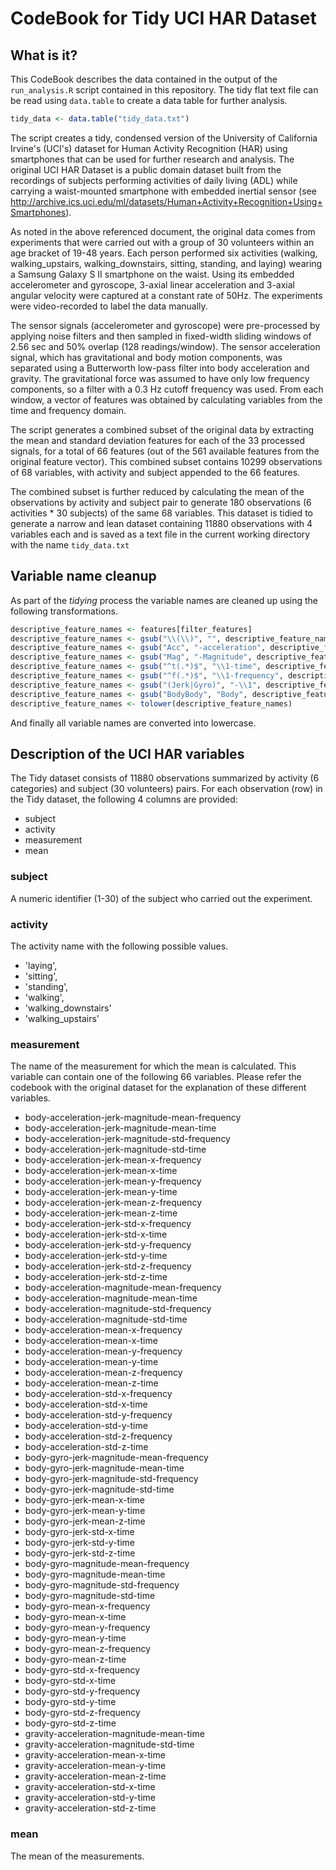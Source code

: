 CodeBook for Tidy UCI HAR Dataset
=================================

## What is it?

This CodeBook describes the data contained in the output of the `run_analysis.R` script contained in this repository. The tidy flat text file can be read using `data.table` to create a data table for further analysis.

```R
tidy_data <- data.table("tidy_data.txt")
```

The script creates a tidy, condensed version of the University of California Irvine's (UCI's) dataset for Human Activity Recognition (HAR) using smartphones that can be used for further research and analysis. The original UCI HAR Dataset is a public domain dataset built from the recordings of subjects performing activities of daily living (ADL) while carrying a waist-mounted smartphone with embedded inertial sensor (see http://archive.ics.uci.edu/ml/datasets/Human+Activity+Recognition+Using+Smartphones).

As noted in the above referenced document, the original data comes from experiments that were carried out with a group of 30 volunteers within an age bracket of 19-48 years. Each person performed six activities (walking, walking_upstairs, walking_downstairs, sitting, standing, and laying) wearing a Samsung Galaxy S II smartphone on the waist. Using its embedded accelerometer and gyroscope, 3-axial linear acceleration and 3-axial angular velocity were captured at a constant rate of 50Hz. The experiments were video-recorded to label the data manually.

The sensor signals (accelerometer and gyroscope) were pre-processed by applying noise filters and then sampled in fixed-width sliding windows of 2.56 sec and 50% overlap (128 readings/window). The sensor acceleration signal, which has gravitational and body motion components, was separated using a Butterworth low-pass filter into body acceleration and gravity. The gravitational force was assumed to have only low frequency components, so a filter with a 0.3 Hz cutoff frequency was used. From each window, a vector of features was obtained by calculating variables from the time and frequency domain.

The script generates a combined subset of the original data by extracting the mean and standard deviation features for each of the 33 processed signals, for a total of 66 features (out of the 561 available features from the original feature vector). This combined subset contains 10299 observations of 68 variables, with activity and subject appended to the 66 features.

The combined subset is further reduced by calculating the mean of the observations by activity and subject pair to generate 180 observations (6 activities * 30 subjects) of the same 68 variables. This dataset is tidied to generate a narrow and lean dataset containing 11880 observations with 4 variables each and is saved as a text file in the current working directory with the name `tidy_data.txt`

## Variable name cleanup

As part of the _tidying_ process the variable names are cleaned up using the following transformations.

```R
descriptive_feature_names <- features[filter_features]
descriptive_feature_names <- gsub("\\(\\)", "", descriptive_feature_names)
descriptive_feature_names <- gsub("Acc", "-acceleration", descriptive_feature_names)
descriptive_feature_names <- gsub("Mag", "-Magnitude", descriptive_feature_names)
descriptive_feature_names <- gsub("^t(.*)$", "\\1-time", descriptive_feature_names)
descriptive_feature_names <- gsub("^f(.*)$", "\\1-frequency", descriptive_feature_names)
descriptive_feature_names <- gsub("(Jerk|Gyro)", "-\\1", descriptive_feature_names)
descriptive_feature_names <- gsub("BodyBody", "Body", descriptive_feature_names)
descriptive_feature_names <- tolower(descriptive_feature_names)
```

And finally all variable names are converted into lowercase.

## Description of the UCI HAR variables

The Tidy dataset consists of 11880 observations summarized by activity (6 categories) and subject (30 volunteers) pairs. For each observation (row) in the Tidy dataset, the following 4 columns are provided:

- subject
- activity
- measurement
- mean

### subject

A numeric identifier (1-30) of the subject who carried out the experiment.

### activity

The activity name with the following possible values.
- 'laying',
- 'sitting',
- 'standing',
- 'walking',
- 'walking_downstairs'
- 'walking_upstairs'

### measurement

The name of the measurement for which the mean is calculated. This variable can contain one of the following 66 variables. Please refer the codebook with the original dataset for the explanation of these different variables.

- body-acceleration-jerk-magnitude-mean-frequency
- body-acceleration-jerk-magnitude-mean-time
- body-acceleration-jerk-magnitude-std-frequency
- body-acceleration-jerk-magnitude-std-time
- body-acceleration-jerk-mean-x-frequency
- body-acceleration-jerk-mean-x-time
- body-acceleration-jerk-mean-y-frequency
- body-acceleration-jerk-mean-y-time
- body-acceleration-jerk-mean-z-frequency
- body-acceleration-jerk-mean-z-time
- body-acceleration-jerk-std-x-frequency
- body-acceleration-jerk-std-x-time
- body-acceleration-jerk-std-y-frequency
- body-acceleration-jerk-std-y-time
- body-acceleration-jerk-std-z-frequency
- body-acceleration-jerk-std-z-time
- body-acceleration-magnitude-mean-frequency
- body-acceleration-magnitude-mean-time
- body-acceleration-magnitude-std-frequency
- body-acceleration-magnitude-std-time
- body-acceleration-mean-x-frequency
- body-acceleration-mean-x-time
- body-acceleration-mean-y-frequency
- body-acceleration-mean-y-time
- body-acceleration-mean-z-frequency
- body-acceleration-mean-z-time
- body-acceleration-std-x-frequency
- body-acceleration-std-x-time
- body-acceleration-std-y-frequency
- body-acceleration-std-y-time
- body-acceleration-std-z-frequency
- body-acceleration-std-z-time
- body-gyro-jerk-magnitude-mean-frequency
- body-gyro-jerk-magnitude-mean-time
- body-gyro-jerk-magnitude-std-frequency
- body-gyro-jerk-magnitude-std-time
- body-gyro-jerk-mean-x-time
- body-gyro-jerk-mean-y-time
- body-gyro-jerk-mean-z-time
- body-gyro-jerk-std-x-time
- body-gyro-jerk-std-y-time
- body-gyro-jerk-std-z-time
- body-gyro-magnitude-mean-frequency
- body-gyro-magnitude-mean-time
- body-gyro-magnitude-std-frequency
- body-gyro-magnitude-std-time
- body-gyro-mean-x-frequency
- body-gyro-mean-x-time
- body-gyro-mean-y-frequency
- body-gyro-mean-y-time
- body-gyro-mean-z-frequency
- body-gyro-mean-z-time
- body-gyro-std-x-frequency
- body-gyro-std-x-time
- body-gyro-std-y-frequency
- body-gyro-std-y-time
- body-gyro-std-z-frequency
- body-gyro-std-z-time
- gravity-acceleration-magnitude-mean-time
- gravity-acceleration-magnitude-std-time
- gravity-acceleration-mean-x-time
- gravity-acceleration-mean-y-time
- gravity-acceleration-mean-z-time
- gravity-acceleration-std-x-time
- gravity-acceleration-std-y-time
- gravity-acceleration-std-z-time

### mean

The mean of the measurements.
